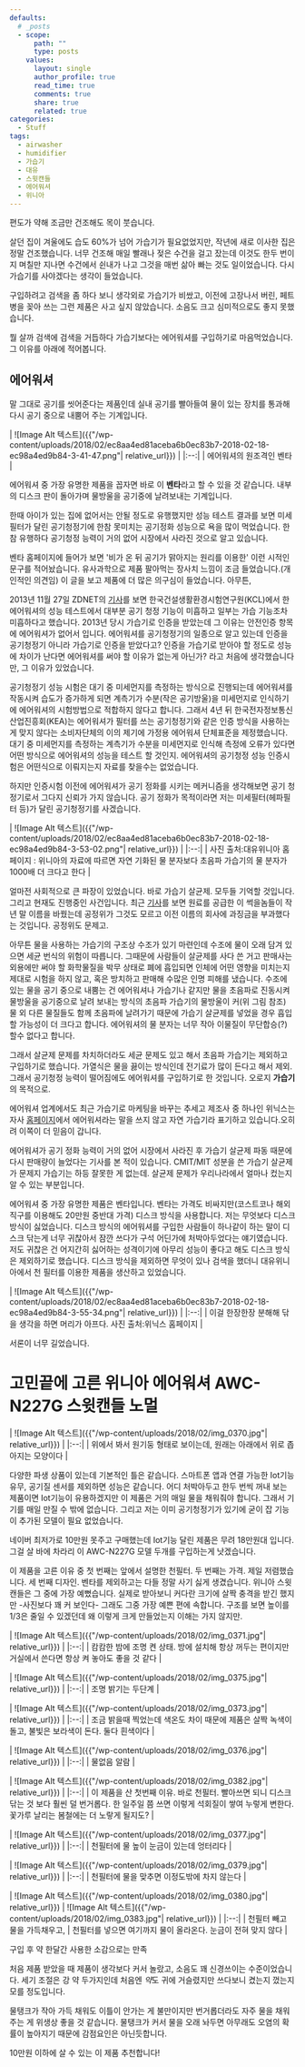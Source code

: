 ```yaml
---
defaults:
  # _posts
  - scope:
      path: ""
      type: posts
    values:
      layout: single
      author_profile: true
      read_time: true
      comments: true
      share: true
      related: true
categories:
  - Stuff
tags:
  - airwasher
  - humidifier
  - 가습기
  - 대유
  - 스윗캔들
  - 에어워셔
  - 위니아
---
```

편도가 약해 조금만 건조해도 목이 붓습니다.

살던 집이 겨울에도 습도 60%가 넘어 가습기가 필요없었지만, 작년에 새로 이사한 집은 정말 건조했습니다. 너무 건조해 매일 빨래나 젖은 수건을 걸고 잤는데 이것도 한두 번이지 며칠만 지나면 수건에서 쉰내가 나고 그것을 매번 삶아 빠는 것도 일이었습니다. 다시 가습기를 사야겠다는 생각이 들었습니다.

구입하려고 검색을 좀 하다 보니 생각외로 가습기가 비쌌고, 이전에 고장나서 버린, 페트 병을 꽂아 쓰는 그런 제품은 사고 싶지 않았습니다. 소음도 크고 심미적으로도 좋지 못했습니다.

뭘 살까 검색에 검색을 거듭하다 가습기보다는 에어워셔를 구입하기로 마음먹었습니다. 그 이유를 아래에 적어봅니다.

## 에어워셔

말 그대로 공기를 씻어준다는 제품인데 실내 공기를 빨아들여 물이 있는 장치를 통과해 다시 공기 중으로 내뿜어 주는 기계입니다.

| ![Image Alt 텍스트]({{"/wp-content/uploads/2018/02/ec8aa4ed81aceba6b0ec83b7-2018-02-18-ec98a4ed9b84-3-41-47.png"| relative_url}}) | 
|:--:| 
| 에어워셔의 원조격인 벤타 |

에어워셔 중 가장 유명한 제품을 꼽자면 바로 이 **벤타**라고 할 수 있을 것 같습니다. 내부의 디스크 판이 돌아가며 물방울을 공기중에 날려보내는 기계입니다.

한때 아이가 있는 집에 없어서는 안될 정도로 유행했지만 성능 테스트 결과를 보면 미세필터가 달린 공기청정기에 한참 못미치는 공기정화 성능으로 욕을 많이 먹었습니다. 한참 유행하다 공기청정 능력이 거의 없어 시장에서 사라진 것으로 알고 있습니다.

벤타 홈페이지에 들어가 보면 '비가 온 뒤 공기가 맑아지는 원리를 이용한' 이런 시적인 문구를 적어놨습니다. 유사과학으로 제품 팔아먹는 장사치 느낌이 조금 들었습니다.(개인적인 의견임) 이 글을 보고 제품에 더 많은 의구심이 들었습니다. 아무튼, 

2013년 11월 27일 ZDNET의 <a href="http://www.zdnet.co.kr/news/news_view.asp?artice_id=20131127155554&type=det&re=" target="_blank" rel="noopener">기사</a>를 보면 한국건설생활환경시험연구원(KCL)에서 한 에어워셔의 성능 테스트에서 대부분 공기 청정 기능이 미흡하고 일부는 가습 기능조차 미흡하다고 했습니다. 2013년 당시 가습기로 인증을 받았는데 그 이유는 안전인증 항목에 에어워셔가 없어서 입니다. 에어워셔를 공기청정기의 일종으로 알고 있는데 인증을 공기청정기 아니라 가습기로 인증을 받았다고? 인증을 가습기로 받아야 할 정도로 성능에 차이가 난다면 에어워셔를 써야 할 이유가 없는게 아닌가? 라고 처음에 생각했습니다만, 그 이유가 있었습니다.

공기청정기 성능 시험은 대기 중 미세먼지를 측정하는 방식으로 진행되는데 에어워셔를 작동시켜 습도가 증가하게 되면 계측기가 수분(작은 공기방울)을 미세먼지로 인식하기에 에어워셔의 시험방법으로 적합하지 않다고 합니다. 그래서 4년 뒤 한국전자정보통신산업진흥회(KEA)는 에어워셔가 필터를 쓰는 공기청정기와 같은 인증 방식을 사용하는 게 맞지 않다는 소비자단체의 이의 제기에 가정용 에어워셔 단체표준을 제정했습니다. 대기 중 미세먼지를 측정하는 계측기가 수분을 미세먼지로 인식해 측정에 오류가 있다면 어떤 방식으로 에어워셔의 성능을 테스트 할 것인지. 에어워셔의 공기청정 성능 인증시험은 어떤식으로 이뤄지는지 자료를 찾을수는 없었습니다.

하지만 인증시험 이전에 에어워셔가 공기 정화를 시키는 메커니즘을 생각해보면 공기 청정기로서 그다지 신뢰가 가지 않습니다. 공기 정화가 목적이라면 저는 미세필터(헤파필터 등)가 달린 공기청정기를 사겠습니다.

| ![Image Alt 텍스트]({{"/wp-content/uploads/2018/02/ec8aa4ed81aceba6b0ec83b7-2018-02-18-ec98a4ed9b84-3-53-02.png"| relative_url}}) | 
|:--:| 
| 사진 출처:대유위니아 홈페이지 : 위니아의 자료에 따르면 자연 기화된 물 분자보다 초음파 가습기의 물 분자가 1000배 더 크다고 한다 |

얼마전 사회적으로 큰 파장이 있었습니다. 바로 가습기 살균제. 모두들 기억할 것입니다. 그리고 현재도 진행중인 사건입니다. 최근 <a href="http://www.yonhapnews.co.kr/bulletin/2018/02/27/0200000000AKR20180227093151002.HTML?from=search" target="_blank" rel="noopener">기사</a>를 보면 원료를 공급한 이 썩을놈들이 작년 말 이름을 바꿨는데 공정위가 그것도 모르고 이전 이름의 회사에 과징금을 부과했다는 것입니다. 공정위도 문제고.

아무튼 물을 사용하는 가습기의 구조상 수조가 있기 마련인데 수조에 물이 오래 담겨 있으면 세균 번식의 위험이 따릅니다. 그때문에 사람들이 살균제를 사다 쓴 거고 판매사는 외용에만 써야 할 화학물질을 박무 상태로 폐에 흡입되면 인체에 어떤 영향을 미치는지 제대로 시험을 하지 않고, 혹은 방치하고 판매해 수많은 인명 피해를 냈습니다. 수조에 있는 물을 공기 중으로 내뿜는 건 에어워셔나 가습기나 같지만 물을 초음파로 진동시켜 물방울을 공기중으로 날려 보내는 방식의 초음파 가습기의 물방울이 커(위 그림 참조) 물 외 다른 물질들도 함께 초음파에 날려가기 때문에 가습기 살균제를 넣었을 경우 흡입할 가능성이 더 크다고 합니다. 에어워셔의 물 분자는 너무 작아 이물질이 무단합승(?) 할수 없다고 합니다.

그래서 살균제 문제를 차치하더라도 세균 문제도 있고 해서 초음파 가습기는 제외하고 구입하기로 했습니다. 가열식은 물을 끓이는 방식인데 전기료가 많이 든다고 해서 제외. 그래서 공기청정 능력이 떨어짐에도 에어워셔를 구입하기로 한 것입니다. 오로지 **가습기**의 목적으로.

에어워셔 업계에서도 최근 가습기로 마케팅을 바꾸는 추세고 제조사 중 하나인 위닉스는 자사 [홈페이지](http://www.winix.com/product/product/product?fccode=010200)에서 에어워셔라는 말을 쓰지 않고 자연 가습기라 표기하고 있습니다.오히려 이쪽이 더 믿음이 갑니다.

에어워셔가 공기 정화 능력이 거의 없어 시장에서 사라진 후 가습기 살균제 파동 때문에 다시 판매량이 늘었다는 기사를 본 적이 있습니다. CMIT/MIT 성분을 쓴 가습기 살균제가 문제지 가습기는 하등 잘못한 게 없는데. 살균제 문제가 우리나라에서 얼마나 컸는지 알 수 있는 부분입니다.

에어워셔 중 가장 유명한 제품은 벤타입니다. 벤타는 가격도 비싸지만(코스트코나 해외직구를 이용해도 20만원 중반대 가격) 디스크 방식을 사용합니다. 저는 무엇보다 디스크 방식이 싫었습니다. 디스크 방식의 에어워셔를 구입한 사람들이 하나같이 하는 말이 디스크 닦는게 너무 귀찮아서 잠깐 쓰다가 구석 어딘가에 처박아두었다는 얘기였습니다. 저도 귀찮은 건 어지간히 싫어하는 성격이기에 아무리 성능이 좋다고 해도 디스크 방식은 제외하기로 했습니다. 디스크 방식을 제외하면 무엇이 있나 검색을 했더니 대유위니아에서 천 필터를 이용한 제품을 생산하고 있었습니다.

| ![Image Alt 텍스트]({{"/wp-content/uploads/2018/02/ec8aa4ed81aceba6b0ec83b7-2018-02-18-ec98a4ed9b84-3-55-34.png"| relative_url}}) | 
|:--:| 
| 이걸 한장한장 분해해 닦을 생각을 하면 머리가 아프다. 사진 출처:위닉스 홈페이지 |  

서론이 너무 길었습니다.

# 고민끝에 고른 위니아 에어워셔 AWC-N227G 스윗캔들 노멀

| ![Image Alt 텍스트]({{"/wp-content/uploads/2018/02/img_0370.jpg"| relative_url}}) | 
|:--:| 
| 위에서 봐서 원기둥 형태로 보이는데, 원래는 아래에서 위로 좁아지는 모양이다 |

다양한 파생 상품이 있는데 기본적인 틀은 같습니다. 스마트폰 앱과 연결 가능한 Iot기능 유무, 공기질 센서를 제외하면 성능은 같습니다. 어디 처박아두고 한두 번씩 꺼내 보는 제품이면 Iot기능이 유용하겠지만 이 제품은 거의 매일 물을 채워줘야 합니다. 그래서 기기를 매일 만질 수 밖에 없습니다. 그리고 저는 이미 공기청정기가 있기에 굳이 잡 기능이 추가된 모델이 필요 없었습니다.

네이버 최저가로 10만원 못주고 구매했는데 Iot기능 달린 제품은 무려 18만원대 입니다. 그걸 살 바에 차라리 이 AWC-N227G 모델 두개를 구입하는게 낫겠습니다.

이 제품을 고른 이유 중 첫 번째는 앞에서 설명한 천필터. 두 번째는 가격. 제일 저렴했습니다. 세 번째 디자인. 벤타를 제외하고는 다들 정말 사기 싫게 생겼습니다. 위니아 스윗캔들은 그 중에 가장 예뻤습니다. 실제로 받아보니 커다란 크기에 살짝 충격을 받긴 했지만 -사진보다 꽤 커 보인다- 그래도 그중 가장 예쁜 편에 속합니다. 구조를 보면 높이를 1/3은 줄일 수 있겠던데 왜 이렇게 크게 만들었는지 이해는 가지 않지만.

| ![Image Alt 텍스트]({{"/wp-content/uploads/2018/02/img_0371.jpg"| relative_url}}) | 
|:--:| 
| 캄캄한 밤에 조명 켠 상태. 방에 설치해 항상 꺼두는 편이지만 거실에서 쓴다면 항상 켜 놓아도 좋을 것 같다 |

| ![Image Alt 텍스트]({{"/wp-content/uploads/2018/02/img_0375.jpg"| relative_url}}) | 
|:--:| 
| 조명 밝기는 두단계 |

| ![Image Alt 텍스트]({{"/wp-content/uploads/2018/02/img_0373.jpg"| relative_url}}) | 
|:--:| 
| 조금 밝을때 찍었는데 색온도 차이 때문에 제품은 살짝 녹색이 돌고, 불빛은 보라색이 돈다. 둘다 흰색이다 |

| ![Image Alt 텍스트]({{"/wp-content/uploads/2018/02/img_0376.jpg"| relative_url}}) | 
|:--:| 
| 물없음 알람 |

| ![Image Alt 텍스트]({{"/wp-content/uploads/2018/02/img_0382.jpg"| relative_url}}) | 
|:--:| 
| 이 제품을 산 첫번째 이유. 바로 천필터. 빨아쓰면 되니 디스크 닦는 것 보다 훨씬 덜 번거롭다. 한 일주일 쯤 쓰면 이렇게 석회질이 쌓여 누렇게 변한다. 꽃가루 날리는 봄철에는 더 노랗게 될지도? |

| ![Image Alt 텍스트]({{"/wp-content/uploads/2018/02/img_0377.jpg"| relative_url}}) | 
|:--:| 
| 천필터에 물 높이 눈금이 있는데 엉터리다 |

| ![Image Alt 텍스트]({{"/wp-content/uploads/2018/02/img_0379.jpg"| relative_url}}) | 
|:--:| 
| 천필터에 물을 맞추면 이정도밖에 차지 않는다 |

| ![Image Alt 텍스트]({{"/wp-content/uploads/2018/02/img_0380.jpg"| relative_url}}) | ![Image Alt 텍스트]({{"/wp-content/uploads/2018/02/img_0383.jpg"| relative_url}}) |
|:--:| 
| 천필터 빼고 물을 가득채우고, | 천필터를 넣으면 여기까지 물이 올라온다. 눈금이 전혀 맞지 않다 |


구입 후 약 한달간 사용한 소감으로는 만족

처음 제품 받았을 때 제품이 생각보다 커서 놀랐고, 소음도 꽤 신경쓰이는 수준이었습니다. 세기 조절은 강 약 두가지인데 처음엔 *약*도 귀에 거슬렸지만 쓰다보니 켰는지 껐는지 모를 정도입니다.

물탱크가 작아 가득 채워도 이틀이 안가는 게 불만이지만 번거롭더라도 자주 물을 채워주는 게 위생상 좋을 것 같습니다. 물탱크가 커서 물을 오래 놔두면 아무래도 오염의 확률이 높아지기 때문에 감점요인은 아닌듯합니다.

10만원 이하에 살 수 있는 이 제품 추천합니다!
